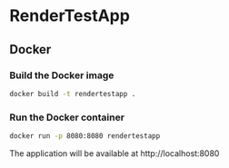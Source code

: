 # RenderTestApp

## Docker

### Build the Docker image
```sh
docker build -t rendertestapp .
```

### Run the Docker container
```sh
docker run -p 8080:8080 rendertestapp
```

The application will be available at http://localhost:8080 